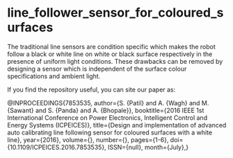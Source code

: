 # line_follower_sensor_for_coloured_surfaces

The traditional line sensors are condition specific
which makes the robot follow a black or white line on white or
black surface respectively in the presence of uniform light
conditions. These drawbacks can be removed by designing a
sensor which is independent of the surface colour
specifications and ambient light.


If you find the repository useful, you can site our paper as:

@INPROCEEDINGS{7853535,
author={S. {Patil} and A. {Wagh} and M. {Sawant} and S. {Panda} and A. {Bhopale}},
booktitle={2016 IEEE 1st International Conference on Power Electronics, Intelligent Control and Energy Systems (ICPEICES)},
title={Design and implementation of advanced auto calibrating line following sensor for coloured surfaces with a white line},
year={2016},
volume={},
number={},
pages={1-6},
doi={10.1109/ICPEICES.2016.7853535},
ISSN={null},
month={July},}
